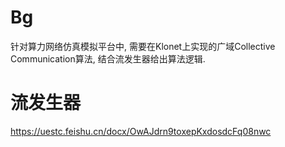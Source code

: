 # Bg

针对算力网络仿真模拟平台中, 需要在Klonet上实现的广域Collective Communication算法, 结合流发生器给出算法逻辑.

# 流发生器

https://uestc.feishu.cn/docx/OwAJdrn9toxepKxdosdcFq08nwc